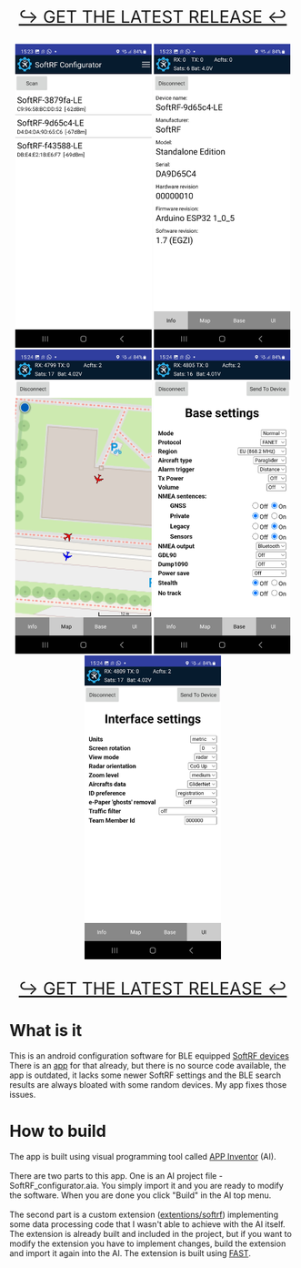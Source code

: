 [<p align="center" style="font-size:30px;">↪ GET THE LATEST RELEASE ↩</p>](https://github.com/egzumer/softrf_configurator/releases/latest)

<p align="center">
    <img src="images\ss1.jpg" width="240px"/>
    <img src="images\ss2.jpg" width="240px"/>
    <img src="images\ss3.jpg" width="240px"/>
    <img src="images\ss4.jpg" width="240px"/>
    <img src="images\ss5.jpg" width="240px"/>
</p>

[<p align="center" style="font-size:30px;">↪ GET THE LATEST RELEASE ↩</p>](https://github.com/egzumer/softrf_configurator/releases/latest)

# What is it
This is an android configuration software for BLE equipped [SoftRF devices](https://github.com/lyusupov/SoftRF)<br>
There is an [app](https://github.com/lyusupov/SoftRF/wiki/SoftRF-Configuration-Tool) for that already, but there is no source code available, the app is outdated, it lacks some newer SoftRF settings and the BLE search results are always bloated with some random devices. My app fixes those issues.

# How to build
The app is built using visual programming tool called [APP Inventor](https://ai2.appinventor.mit.edu/) (AI).
<br>
<br>
There are two parts to this app. One is an AI project file - SoftRF_configurator.aia. You simply import it and you are ready to modify the software. When you are done you click "Build" in the AI top menu.<br>
<br>
The second part is a custom extension ([extentions/softrf](extentions/softrf)) implementing some data processing code that I wasn't able to achieve with the AI itself. The extension is already built and included in the project, but if you want to modify the extension you have to implement changes, build the extension and import it again into the AI. The extension is built using [FAST](https://github.com/jewelshkjony/fast-cli).